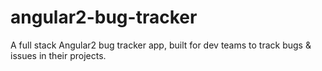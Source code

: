 # angular2-bug-tracker
A full stack Angular2 bug tracker app, built for dev teams to track bugs &amp; issues in their projects.
